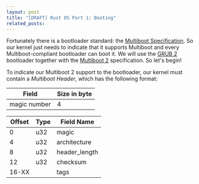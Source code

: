 ```yaml
---
layout: post
title: "[DRAFT] Rust OS Part 1: Booting"
related_posts:
---
```


Fortunately there is a bootloader standard: the [Multiboot
Specification][multiboot]. So our kernel just needs to indicate that it supports
Multiboot and every Multiboot-compliant bootloader can boot it. We will use the [GRUB 2] bootloader together with the [Multiboot 2] specification. So let's begin!

To indicate our Multiboot 2 support to the bootloader, our kernel must contain a *Multiboot Header*, which has the following format:

Field | Size in byte
------|-----
magic number | 4

Offset | Type | Field Name
-------|------|-----------
0      | u32  | magic
4      | u32  | architecture
8      | u32  | header_length
12     | u32  | checksum
16-XX  |      | tags

[multiboot]: https://en.wikipedia.org/wiki/Multiboot_Specification
[GRUB 2]: http://wiki.osdev.org/GRUB_2
[Multiboot 2]: http://nongnu.askapache.com/grub/phcoder/multiboot.pdf
